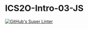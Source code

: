 # ICS2O-Intro-03-JS

[![GitHub's Super Linter](https://github.com/Titus-diceman/ICS2O-Intro-03-JS/workflows/GitHub's%20Super%20Linter/badge.svg)](https://github.com/Titus-diceman/ICS2O-Intro-03-JS/actions)
